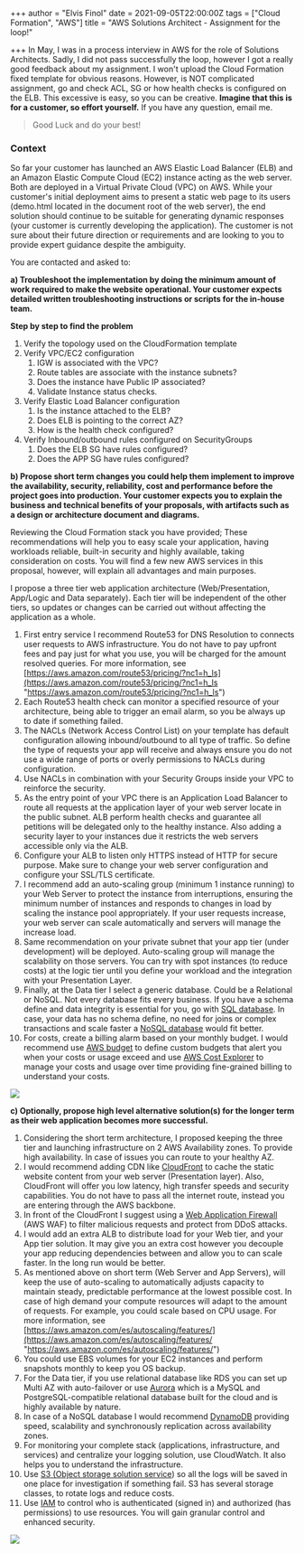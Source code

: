 +++
author = "Elvis Finol"
date = 2021-09-05T22:00:00Z
tags = ["Cloud Formation", "AWS"]
title = "AWS Solutions Architect - Assignment for the loop!"

+++
In May, I was in a process interview in AWS for the role of Solutions Architects. Sadly, I did not pass successfully the loop, however I got a really good feedback about my assignment. I won't upload the Cloud Formation fixed template for obvious reasons. However, is NOT complicated assignment, go and check ACL, SG or how health checks is configured on the ELB. This excessive is easy, so you can be creative. **Imagine that this is for a customer, so effort yourself.** If you have any question, email me.

> Good Luck and do your best!

### **Context**

So far your customer has launched an AWS Elastic Load Balancer (ELB) and an Amazon Elastic Compute Cloud (EC2) instance acting as the web server. Both are deployed in a Virtual Private Cloud (VPC) on AWS. While your customer's initial deployment aims to present a static web page to its users (demo.html located in the document root of the web server), the end solution should continue to be suitable for generating dynamic responses (your customer is currently developing the application). The customer is not sure about their future direction or requirements and are looking to you to provide expert guidance despite the ambiguity.

You are contacted and asked to:

**a) Troubleshoot the implementation by doing the minimum amount of work required to make the website operational. Your customer expects detailed written troubleshooting instructions or scripts for the in-house team.**

**Step by step to find the problem**

1. Verify the topology used on the CloudFormation template
2. Verify VPC/EC2 configuration
   1. IGW is associated with the VPC? 
   2. Route tables are associate with the instance subnets?
   3. Does the instance have Public IP associated?
   4. Validate Instance status checks.
3. Verify Elastic Load Balancer configuration
   1. Is the instance attached to the ELB? 
   2. Does ELB is pointing to the correct AZ?
   3. How is the health check configured?
4. Verify Inbound/outbound rules configured on SecurityGroups
   1. Does the ELB SG have rules configured?
   2. Does the APP SG have rules configured?

**b) Propose short term changes you could help them implement to improve the availability, security, reliability, cost and performance before the project goes into production. Your customer expects you to explain the business and technical benefits of your proposals, with artifacts such as a design or architecture document and diagrams.**

Reviewing the Cloud Formation stack you have provided; These recommendations will help you to easy scale your application, having workloads reliable, built-in security and highly available, taking consideration on costs. You will find a few new AWS services in this proposal, however, will explain all advantages and main purposes.

I propose a three tier web application architecture (Web/Presentation, App/Logic and Data separately). Each tier will be independent of the other tiers, so updates or changes can be carried out without affecting the application as a whole.

 1. First entry service I recommend Route53 for DNS Resolution to connects user requests to AWS infrastructure. You do not have to pay upfront fees and pay just for what you use, you will be charged for the amount resolved queries. For more information, see [https://aws.amazon.com/route53/pricing/?nc1=h_ls](https://aws.amazon.com/route53/pricing/?nc1=h_ls "https://aws.amazon.com/route53/pricing/?nc1=h_ls")
 2. Each Route53 health check can monitor a specified resource of your architecture, being able to trigger an email alarm, so you be always up to date if something failed.
 3. The NACLs (Network Access Control List) on your template has default configuration allowing inbound/outbound to all type of traffic. So define the type of requests your app will receive and always ensure you do not use a wide range of ports or overly permissions to NACLs during configuration.
 4. Use NACLs in combination with your Security Groups inside your VPC to reinforce the security.
 5. As the entry point of your VPC there is an Application Load Balancer to route all requests at the application layer of your web server locate in the public subnet. ALB perform health checks and guarantee all petitions will be delegated only to the healthy instance. Also adding a security layer to your instances due it restricts the web servers accessible only via the ALB.
 6. Configure your ALB to listen only HTTPS instead of HTTP for secure purpose. Make sure to change your web server configuration and configure your SSL/TLS certificate.
 7. I recommend add an auto-scaling group (minimum 1 instance running) to your Web Server to protect the instance from interruptions, ensuring the minimum number of instances and responds to changes in load by scaling the instance pool appropriately. If your user requests increase, your web server can scale automatically and servers will manage the increase load.
 8. Same recommendation on your private subnet that your app tier (under development) will be deployed. Auto-scaling group will manage the scalability on those servers. You can try with spot instances (to reduce costs) at the logic tier until you define your workload and the integration with your Presentation Layer.
 9. Finally, at the Data tier I select a generic database. Could be a Relational or NoSQL. Not every database fits every business. If you have a schema define and data integrity is essential for you, go with [SQL database](https://aws.amazon.com/rds/?nc1=h_ls). In case, your data has no schema define, no need for joins or complex transactions and scale faster a [NoSQL database](https://aws.amazon.com/dynamodb/?trk=ps_a134p000006gXuVAAU&trkCampaign=acq_paid_search_brand&sc_channel=PS&sc_campaign=acquisition_LATAMO&sc_publisher=Google&sc_category=Database&sc_country=LATAMO&sc_geo=LATAM&sc_outcome=acq&sc_detail=dynamo%20database&sc_content=DynamoDB_e&sc_matchtype=e&sc_segment=490481979011&sc_medium=ACQ-P%7CPS-GO%7CBrand%7CDesktop%7CSU%7CDatabase%7CDynamoDB%7CLATAMO%7CEN%7CText&s_kwcid=AL!4422!3!490481979011!e!!g!!dynamo%20database&ef_id=CjwKCAjwy42FBhB2EiwAJY0yQl2W3Am5tc8t-q10XX5GvNrbgpRHTOJVvgu18KV7fnvxC-8yxwn3IBoCQVUQAvD_BwE:G:s&s_kwcid=AL!4422!3!490481979011!e!!g!!dynamo%20database) would fit better.
10. For costs, create a billing alarm based on your monthly budget. I would recommend use [AWS budget](https://aws.amazon.com/aws-cost-management/aws-budgets/?nc1=h_ls) to define custom budgets that alert you when your costs or usage exceed and use [AWS Cost Explorer](https://aws.amazon.com/es/aws-cost-management/aws-cost-explorer/) to manage your costs and usage over time providing fine-grained billing to understand your costs.

![](https://elvisfinol-website-bucket.s3.eu-west-1.amazonaws.com/short-term.png)

**c) Optionally, propose high level alternative solution(s) for the longer term as their web application becomes more successful.**

 1. Considering the short term architecture, I proposed keeping the three tier and launching infrastructure on 2 AWS Availability zones. To provide high availability. In case of issues you can route to your healthy AZ.
 2. I would recommend adding CDN like [CloudFront](https://aws.amazon.com/cloudfront/?nc1=h_ls) to cache the static website content from your web server (Presentation layer). Also, CloudFront will offer you low latency, high transfer speeds and security capabilities. You do not have to pass all the internet route, instead you are entering through the AWS backbone.
 3. In front of the CloudFront I suggest using a [Web Application Firewall](https://aws.amazon.com/waf/?nc1=h_ls) (AWS WAF) to filter malicious requests and protect from DDoS attacks.
 4. I would add an extra ALB to distribute load for your Web tier, and your App tier solution. It may give you an extra cost however you decouple your app reducing dependencies between and allow you to can scale faster. In the long run would be better.
 5. As mentioned above on short term (Web Server and App Servers), will keep the use of auto-scaling to automatically adjusts capacity to maintain steady, predictable performance at the lowest possible cost. In case of high demand your compute resources will adapt to the amount of requests. For example, you could scale based on CPU usage. For more information, see [https://aws.amazon.com/es/autoscaling/features/](https://aws.amazon.com/es/autoscaling/features/ "https://aws.amazon.com/es/autoscaling/features/")
 6. You could use EBS volumes for your EC2 instances and perform snapshots monthly to keep you OS backup.
 7. For the Data tier, if you use relational database like RDS you can set up Multi AZ with auto-failover or use [Aurora](https://aws.amazon.com/rds/aurora/?nc1=h_ls&aurora-whats-new.sort-by=item.additionalFields.postDateTime&aurora-whats-new.sort-order=desc) which is a MySQL and PostgreSQL-compatible relational database built for the cloud and is highly available by nature.
 8. In case of a NoSQL database I would recommend [DynamoDB](https://aws.amazon.com/dynamodb/?trk=ps_a134p000006gXuVAAU&trkCampaign=acq_paid_search_brand&sc_channel=PS&sc_campaign=acquisition_LATAMO&sc_publisher=Google&sc_category=Database&sc_country=LATAMO&sc_geo=LATAM&sc_outcome=acq&sc_detail=dynamo%20database&sc_content=DynamoDB_e&sc_matchtype=e&sc_segment=490481979011&sc_medium=ACQ-P%7CPS-GO%7CBrand%7CDesktop%7CSU%7CDatabase%7CDynamoDB%7CLATAMO%7CEN%7CText&s_kwcid=AL!4422!3!490481979011!e!!g!!dynamo%20database&ef_id=CjwKCAjwy42FBhB2EiwAJY0yQl2W3Am5tc8t-q10XX5GvNrbgpRHTOJVvgu18KV7fnvxC-8yxwn3IBoCQVUQAvD_BwE:G:s&s_kwcid=AL!4422!3!490481979011!e!!g!!dynamo%20database) providing speed, scalability and synchronously replication across availability zones.
 9. For monitoring your complete stack (applications, infrastructure, and services) and centralize your logging solution, use CloudWatch. It also helps you to understand the infrastructure.
10. Use [S3 (Object storage solution service](https://aws.amazon.com/s3/?nc1=h_ls)) so all the logs will be saved in one place for investigation if something fail. S3 has several storage classes, to rotate logs and reduce costs.
11. Use [IAM](https://aws.amazon.com/iam/?nc1=h_ls) to control who is authenticated (signed in) and authorized (has permissions) to use resources. You will gain granular control and enhanced security.

![](https://elvisfinol-website-bucket.s3.eu-west-1.amazonaws.com/long-term.png)